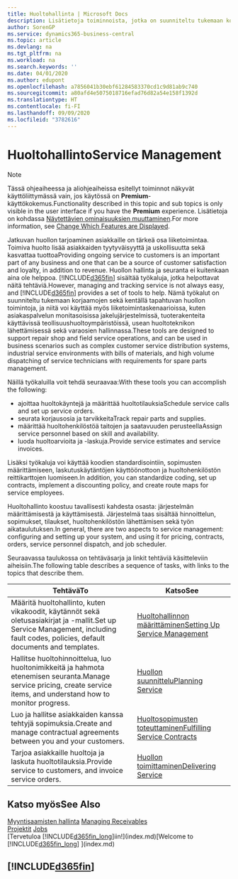 ```yaml
---
title: Huoltohallinta | Microsoft Docs
description: Lisätietoja toiminnoista, jotka on suunniteltu tukemaan korjaamossa ja kentällä tapahtuvia huoltotoimintoja.
author: SorenGP
ms.service: dynamics365-business-central
ms.topic: article
ms.devlang: na
ms.tgt_pltfrm: na
ms.workload: na
ms.search.keywords: ''
ms.date: 04/01/2020
ms.author: edupont
ms.openlocfilehash: a7856041b30ebf61284583370cd1c9d81ab9c740
ms.sourcegitcommit: a80afd4e5075018716efad76d82a54e158f1392d
ms.translationtype: HT
ms.contentlocale: fi-FI
ms.lasthandoff: 09/09/2020
ms.locfileid: "3782616"
---
```

# <a name="service-management"></a><span data-ttu-id="96124-103">Huoltohallinto</span><span class="sxs-lookup"><span data-stu-id="96124-103">Service Management</span></span>
> [!NOTE]
> <span data-ttu-id="96124-104">Tässä ohjeaiheessa ja aliohjeaiheissa esitellyt toiminnot näkyvät käyttöliittymässä vain, jos käytössä on **Premium**-käyttökokemus.</span><span class="sxs-lookup"><span data-stu-id="96124-104">Functionality described in this topic and sub topics is only visible in the user interface if you have the **Premium** experience.</span></span> <span data-ttu-id="96124-105">Lisätietoja on kohdassa [Näytettävien ominaisuuksien muuttaminen](ui-experiences.md).</span><span class="sxs-lookup"><span data-stu-id="96124-105">For more information, see [Change Which Features are Displayed](ui-experiences.md).</span></span>

<span data-ttu-id="96124-106">Jatkuvan huollon tarjoaminen asiakkaille on tärkeä osa liiketoimintaa. Toimiva huolto lisää asiakkaiden tyytyväisyyttä ja uskollisuutta sekä kasvattaa tuottoa</span><span class="sxs-lookup"><span data-stu-id="96124-106">Providing ongoing service to customers is an important part of any business and one that can be a source of customer satisfaction and loyalty, in addition to revenue.</span></span> <span data-ttu-id="96124-107">Huollon hallinta ja seuranta ei kuitenkaan aina ole helppoa. [!INCLUDE[d365fin](includes/d365fin_md.md)] sisältää työkaluja, jotka helpottavat näitä tehtäviä.</span><span class="sxs-lookup"><span data-stu-id="96124-107">However, managing and tracking service is not always easy, and [!INCLUDE[d365fin](includes/d365fin_md.md)] provides a set of tools to help.</span></span> <span data-ttu-id="96124-108">Nämä työkalut on suunniteltu tukemaan korjaamojen sekä kentällä tapahtuvan huollon toimintoja, ja niitä voi käyttää myös liiketoimintaskenaarioissa, kuten asiakaspalvelun monitasoisissa jakelujärjestelmissä, tuoterakenteita käyttävissä teollisuushuoltoympäristöissä, usean huoltoteknikon lähettämisessä sekä varaosien hallinnassa.</span><span class="sxs-lookup"><span data-stu-id="96124-108">These tools are designed to support repair shop and field service operations, and can be used in business scenarios such as complex customer service distribution systems, industrial service environments with bills of materials, and high volume dispatching of service technicians with requirements for spare parts management.</span></span>  

 <span data-ttu-id="96124-109">Näillä työkaluilla voit tehdä seuraavaa:</span><span class="sxs-lookup"><span data-stu-id="96124-109">With these tools you can accomplish the following:</span></span>  

* <span data-ttu-id="96124-110">ajoittaa huoltokäyntejä ja määrittää huoltotilauksia</span><span class="sxs-lookup"><span data-stu-id="96124-110">Schedule service calls and set up service orders.</span></span>  
* <span data-ttu-id="96124-111">seurata korjausosia ja tarvikkeita</span><span class="sxs-lookup"><span data-stu-id="96124-111">Track repair parts and supplies.</span></span>  
* <span data-ttu-id="96124-112">määrittää huoltohenkilöstöä taitojen ja saatavuuden perusteella</span><span class="sxs-lookup"><span data-stu-id="96124-112">Assign service personnel based on skill and availability.</span></span>  
* <span data-ttu-id="96124-113">luoda huoltoarvioita ja -laskuja.</span><span class="sxs-lookup"><span data-stu-id="96124-113">Provide service estimates and service invoices.</span></span>  

<span data-ttu-id="96124-114">Lisäksi työkaluja voi käyttää koodien standardisointiin, sopimusten määrittämiseen, laskutuskäytäntöjen käyttöönottoon ja huoltohenkilöstön reittikarttojen luomiseen.</span><span class="sxs-lookup"><span data-stu-id="96124-114">In addition, you can standardize coding, set up contracts, implement a discounting policy, and create route maps for service employees.</span></span>  

<span data-ttu-id="96124-115">Huoltohallinto koostuu tavallisesti kahdesta osasta: järjestelmän määrittämisestä ja käyttämisestä. Järjestelmä taas sisältää hinnoittelun, sopimukset, tilaukset, huoltohenkilöstön lähettämisen sekä työn aikataulutuksen.</span><span class="sxs-lookup"><span data-stu-id="96124-115">In general, there are two aspects to service management: configuring and setting up your system, and using it for pricing, contracts, orders, service personnel dispatch, and job scheduler.</span></span>  

<span data-ttu-id="96124-116">Seuraavassa taulukossa on tehtäväsarja ja linkit tehtäviä käsitteleviin aiheisiin.</span><span class="sxs-lookup"><span data-stu-id="96124-116">The following table describes a sequence of tasks, with links to the topics that describe them.</span></span>   

|<span data-ttu-id="96124-117">**Tehtävä**</span><span class="sxs-lookup"><span data-stu-id="96124-117">**To**</span></span>|<span data-ttu-id="96124-118">**Katso**</span><span class="sxs-lookup"><span data-stu-id="96124-118">**See**</span></span>|  
|------------|-------------|  
|<span data-ttu-id="96124-119">Määritä huoltohallinto, kuten vikakoodit, käytännöt sekä oletusasiakirjat ja -mallit.</span><span class="sxs-lookup"><span data-stu-id="96124-119">Set up Service Management, including fault codes, policies, default documents and templates.</span></span>|[<span data-ttu-id="96124-120">Huoltohallinnon määrittäminen</span><span class="sxs-lookup"><span data-stu-id="96124-120">Setting Up Service Management</span></span>](service-setup-service.md)|  
|<span data-ttu-id="96124-121">Hallitse huoltohinnoittelua, luo huoltonimikkeitä ja hahmota etenemisen seuranta.</span><span class="sxs-lookup"><span data-stu-id="96124-121">Manage service pricing, create service items, and understand how to monitor progress.</span></span>|[<span data-ttu-id="96124-122">Huollon suunnittelu</span><span class="sxs-lookup"><span data-stu-id="96124-122">Planning Service</span></span>](service-plan-service.md)|  
|<span data-ttu-id="96124-123">Luo ja hallitse asiakkaiden kanssa tehtyjä sopimuksia.</span><span class="sxs-lookup"><span data-stu-id="96124-123">Create and manage contractual agreements between you and your customers.</span></span>|[<span data-ttu-id="96124-124">Huoltosopimusten toteuttaminen</span><span class="sxs-lookup"><span data-stu-id="96124-124">Fulfilling Service Contracts</span></span>](service-fulfill-service-contracts.md)|  
|<span data-ttu-id="96124-125">Tarjoa asiakkaille huoltoja ja laskuta huoltotilauksia.</span><span class="sxs-lookup"><span data-stu-id="96124-125">Provide service to customers, and invoice service orders.</span></span>|[<span data-ttu-id="96124-126">Huollon toimittaminen</span><span class="sxs-lookup"><span data-stu-id="96124-126">Delivering Service</span></span>](service-deliver-service.md)|  

## <a name="see-also"></a><span data-ttu-id="96124-127">Katso myös</span><span class="sxs-lookup"><span data-stu-id="96124-127">See Also</span></span>  
<span data-ttu-id="96124-128">[Myyntisaamisten hallinta](receivables-manage-receivables.md) </span><span class="sxs-lookup"><span data-stu-id="96124-128">[Managing Receivables](receivables-manage-receivables.md) </span></span>  
<span data-ttu-id="96124-129">[Projektit](projects-how-create-jobs.md) </span><span class="sxs-lookup"><span data-stu-id="96124-129">[Jobs](projects-how-create-jobs.md) </span></span>  
<span data-ttu-id="96124-130">[Tervetuloa [!INCLUDE[d365fin_long](includes/d365fin_long_md.md)]iin!](index.md)</span><span class="sxs-lookup"><span data-stu-id="96124-130">[Welcome to [!INCLUDE[d365fin_long](includes/d365fin_long_md.md)] ](index.md)</span></span>

## [!INCLUDE[d365fin](includes/free_trial_md.md)]  
